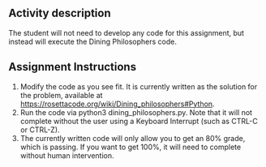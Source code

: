 ## Activity description
The student will not need to develop any code for this assignment, but instead will execute the Dining Philosophers code.

## Assignment Instructions
1. M​odify the code as you see fit.  It is currently written as the solution for the problem, available at https://rosettacode.org/wiki/Dining_philosophers#Python.
2. R​un the code via python3 dining_philosophers.py. Note that it will not complete without the user using a Keyboard Interrupt (such as CTRL-C or CTRL-Z).
3. The currently written code will only allow you to get an 80% grade, which is passing. If you want to get 100%, it will need to complete without human intervention.